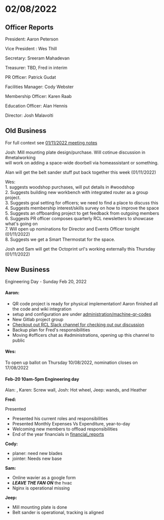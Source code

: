# 02/08/2022

## Officer Reports

President: Aaron Peterson

Vice President : Wes Thill

Secretary: Sreeram Mahadevan

Treasurer: TBD, Fred in interim

PR Officer: Patrick Gudat

Facilities Manager: Cody Webster

Membership Officer: Karen Raab

Education Officer: Alan Hennis

Director: Josh Malavolti

## Old Business

For full context see [01/11/2022 meeting notes](1-11-2022.md)

Josh: Mill mounting plate design/purchase. Will cotinue discussion in #metalworking\
will work on adding a space-wide doorbell via homeassistant or something.

Alan will get the belt sander stuff put back together this week (01/11/2022)

Wes: \
1\. suggests woodshop purchases, will put details in #woodshop\
2\. Suggests building new workbench with integrated router as a group project.\
3\. Suggests goal setting for officers; we need to find a place to discuss this\
4\. Suggests membership interest/skills survey on how to improve the space\
5\. Suggests an offboarding project to get feedback from outgoing members\
6\. Suggests PR officer composes quarterly RCL newsletters to showcase what's going on\
7\. Will open up nominations for Director and Events Officer tonight (01/11/2022)\
8\. Suggests we get a Smart Thermostat for the space.

Josh and Sam will get the Octoprint url's working externally this Thursday (01/11/2022)



## New Business

Engineering Day - Sunday Feb 20, 2022

#### Aaron:

* QR code project is ready for physical implementation! Aaron finished all the code and wiki integration
* setup and configuration are under [administration/machine-qr-codes](https://wiki.rivercitylabs.space/administration/machine-qr-codes)
* New Gitlab project group
* [Checkout out RCL Slack channel for checking out our discussion](https://app.slack.com/client/T046HEHJB/C02TMLF8DJ6)
* Backup plan for Fred's responsibilities
* Moving #officers chat as #administrations, opening up this channel to public

#### Wes:

To open up ballot on Thursday 10/08/2022, nomination closes on 17/08/2022

#### Feb-20 10am-5pm Engineering day

&#x20;Alan:  , Karen: Screw wall, Josh: Hot wheel, Jeep: wands, and Heather

**Fred:**

Presented&#x20;

* Presented his current roles and responsibilities
* Presented Monthly Expenses Vs Expenditure, year-to-day
* Welcoming new members to offload responsibilities
* End of the year financials in [financial\_reports](https://app.slack.com/client/T046HEHJB/CAJ5Q3YSZ)

**Cody:**

* planer: need new blades
* jointer: Needs new base

**Sam:**

* Online wavier as a google form
* _**LEAVE THE FAN ON**_ the hvac
* Nginx is operational missing

**Jeep:**&#x20;

* Mill mounting plate is done
* Belt sander is operational, tracking is aligned
